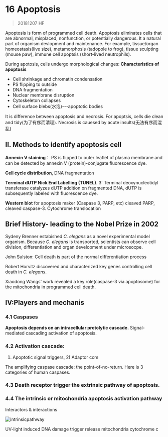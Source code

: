 # 16 Apoptosis
> 20181207 HF

Apoptosis is form of programmed cell death. Apoptosis eliminates cells that are
abnormal, misplaced, nonfunction, or potentially dangerous. It a natural part of
organism devlopment and maintenance. For example, tissue/organ homeostasis(live
size), metamorphosis (tadopole to frog), tissue sculpting (mouse paw), immune
cell apoptsis (short-lived neutrophils).


During apotosis, cells undergo morphological changes: **Characteristics of apoptosis**
- Cell shrinkage and chromatin condensation
- PS flipping to outside
- DNA fragmentation
- Nuclear membrane disruption
- Cytoskeleton collapses
- Cell surface blebs(水泡)---apoptotic bodies

It is difference between apoptosis and necrosis. For apoptsis, cells die clean
and tidy(为了有序而清理). Necrosis is cauesed by acute insults(无法有序而混乱)

## II. Methods to identify apoptosis cell

**Annexin V staining**： PS is flipped to outer leaflet of plasma membrane and
can be detected by annexin V (protein)-conjugate fluorescence dye.

**Cell cycle distribution**, DNA fragmentation

**Terminal dUTP Nick End Labelling (TUNEL)**. 3' Terminal deoxynucleotidyl
transferase catalyzes dUTP addition on fragmented DNA, dUTP is subsequently
labeled with fluorescence dye.

**Western blot** for apoptosis maker (Caspase 3, PARP, etc) cleaved PARP, cleaved
caspase-3. Cytochrome translocation


## Brief History- leading to the Nobel Prize in 2002

Sydeny Brenner estabished *C. elegans* as a novel experimental model organism.
Because *C. elegans* is transported, scientists can observe cell division,
differentiation and organ development under microsocpe.

John Sulston: Cell death is part of the normal differentiation process

Robert Horvitz discovered and characterized key genes controlling cell death in
*C. elegans*.

Xiaodong Wangs' work revealed a key role(caspase-3 via apoptosome) for the
mitochondria in programmed cell death.

## IV:Players and mechanis

### 4.1 Caspases
**Apoptosis depends on an intracellular protolytic cascade.**
Signal-mediated cascading activation of apoptosis.

### 4.2 Activation cascade:
1) Apoptotic signal triggers, 2) Adaptor com

The amplifying caspase cascade: the point-of-no-return.
Here is 3 categories of human caspases.

### 4.3 Death receptor trigger the extrinsic pathway of apoptosis.

### 4.4 The intrinsic or mitochondria apoptosis activation pathway
Interactors & interactions

![intrinsicpathway](16/16_IntrinsicActionPathway.png)

UV-light induced DNA damage trigger release mitochondria cytochrome c
